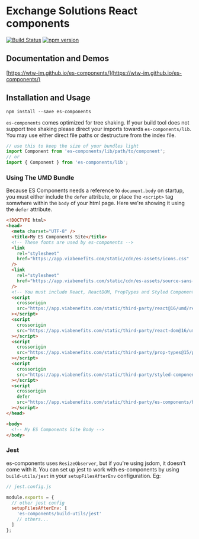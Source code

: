 # Exchange Solutions React components

[![Build Status](https://github.com/WTW-IM/es-components/actions/workflows/ci.yml/badge.svg?branch=main)](https://github.com/WTW-IM/es-components/actions/workflows/ci.yml)
[![npm version](https://badge.fury.io/js/es-components.svg)](https://badge.fury.io/js/es-components)

## Documentation and Demos

[https://wtw-im.github.io/es-components/](https://wtw-im.github.io/es-components/)

## Installation and Usage

```shell
npm install --save es-components
```

`es-components` comes optimized for tree shaking. If your build tool does not support tree shaking please direct your imports towards `es-components/lib`.
You may use either direct file paths or destructure from the index file.

```js
// use this to keep the size of your bundles light
import Component from 'es-components/lib/path/to/component';
// or
import { Component } from 'es-components/lib';
```

### Using The UMD Bundle

Because ES Components needs a reference to `document.body` on startup, you must either include the `defer` attribute, or place the `<script>` tag somwhere within the `body` of your html page. Here we're showing it using the `defer` attribute.

```html
<!DOCTYPE html>
<head>
  <meta charset="UTF-8" />
  <title>My ES Components Site</title>
  <!-- These fonts are used by es-components -->
  <link
    rel="stylesheet"
    href="https://app.viabenefits.com/static/cdn/es-assets/icons.css"
  />
  <link
    rel="stylesheet"
    href="https://app.viabenefits.com/static/cdn/es-assets/source-sans-pro.css"
  />
  <!-- You must include React, ReactDOM, PropTypes and Styled Components. ES Components depends on those packages. -->
  <script
    crossorigin
    src="https://app.viabenefits.com/static/third-party/react@16/umd/react.production.min.js"
  ></script>
  <script
    crossorigin
    src="https://app.viabenefits.com/static/third-party/react-dom@16/umd/react-dom.production.min.js"
  ></script>
  <script
    crossorigin
    src="https://app.viabenefits.com/static/third-party/prop-types@15/prop-types.js"
  ></script>
  <script
    crossorigin
    src="https://app.viabenefits.com/static/third-party/styled-components/dist/styled-components.min.js"
  ></script>
  <script
    crossorigin
    defer
    src="https://app.viabenefits.com/static/third-party/es-components/bundle/main.min.js"
  ></script>
</head>

<body>
  <!-- My ES Components Site Body -->
</body>
```

### Jest

es-components uses `ResizeObserver`, but if you're using jsdom, it doesn't come with it. You can set
up jest to work with es-components by using `build-utils/jest` in your `setupFilesAfterEnv`
configuration. Eg:

```jsx
// jest.config.js

module.exports = {
  // other jest config
  setupFilesAfterEnv: [
    'es-components/build-utils/jest'
    // others...
  ]
};
```

